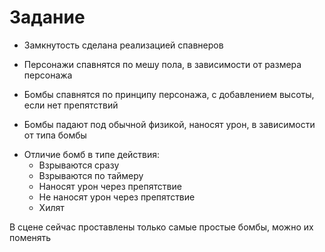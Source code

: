 # Задание

- Замкнутость сделана реализацией спавнеров

+ Персонажи спавнятся по мешу пола, в зависимости от размера персонажа

- Бомбы спавнятся по принципу персонажа, с добавлением высоты, если нет препятствий

+ Бомбы падают под обычной физикой, наносят урон, в зависимости от типа бомбы

- Отличие бомб в типе действия:
  - Взрываются сразу
  - Взрываются по таймеру
  - Наносят урон через препятствие
  - Не наносят урон через препятствие
  - Хилят


В сцене сейчас проставлены только самые простые бомбы, можно их поменять
